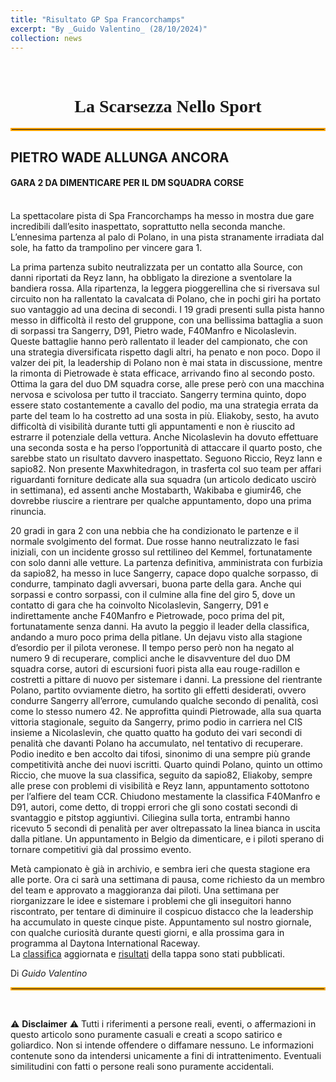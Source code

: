 ```yaml
---
title: "Risultato GP Spa Francorchamps"
excerpt: "By _Guido Valentino_ (28/10/2024)"
collection: news
---
```


<br>

<h1 style="text-align: center; font-family: Algerian;">La Scarsezza Nello Sport</h1>
<hr style="border: 2px solid orange;" />

## PIETRO WADE ALLUNGA ANCORA
#### GARA 2 DA DIMENTICARE PER IL DM SQUADRA CORSE 
<br>
La spettacolare pista di Spa Francorchamps ha messo in mostra due gare incredibili dall’esito inaspettato, soprattutto nella seconda manche.
L’ennesima partenza al palo di Polano, in una pista stranamente irradiata dal sole, ha fatto da trampolino per vincere gara 1.

La prima partenza subito neutralizzata per un contatto alla Source, con danni riportati da Reyz Iann, ha obbligato la direzione a sventolare la bandiera rossa. Alla ripartenza, la leggera pioggerellina che si riversava sul circuito non ha rallentato la cavalcata di Polano, che in pochi giri ha portato suo vantaggio ad una decina di secondi. I 19 gradi presenti sulla pista hanno messo in difficoltà il resto del gruppone, con una bellissima battaglia a suon di sorpassi tra Sangerry, D91, Pietro wade, F40Manfro e Nicolaslevin. Queste battaglie hanno però rallentato il leader del campionato, che con una strategia diversificata rispetto dagli altri, ha penato e non poco. Dopo il valzer dei pit, la leadership di Polano non è mai stata in discussione, mentre la rimonta di Pietrowade è stata efficace, arrivando fino al secondo posto. Ottima la gara del duo DM squadra corse, alle prese però con una macchina nervosa e scivolosa per tutto il tracciato. Sangerry termina quinto, dopo essere stato costantemente a cavallo del podio, ma una strategia errata da parte del team lo ha costretto ad una sosta in più. Eliakoby, sesto, ha avuto difficoltà di visibilità durante tutti gli appuntamenti e non è riuscito ad estrarre il potenziale della vettura. Anche Nicolaslevin ha dovuto effettuare una seconda sosta e ha perso l’opportunità di attaccare il quarto posto, che sarebbe stato un risultato davvero inaspettato. Seguono Riccio, Reyz Iann e sapio82. Non presente Maxwhitedragon, in trasferta col suo team per affari riguardanti forniture dedicate alla sua squadra (un articolo dedicato uscirò in settimana), ed assenti anche Mostabarth, Wakibaba e giumir46, che dovrebbe riuscire a rientrare per qualche appuntamento, dopo una prima rinuncia.

20 gradi in gara 2 con una nebbia che ha condizionato le partenze e il normale svolgimento del format. Due rosse hanno neutralizzato le fasi iniziali, con un incidente grosso sul rettilineo del Kemmel, fortunatamente con solo danni alle vetture. La partenza definitiva, amministrata con furbizia da sapio82, ha messo in luce Sangerry, capace dopo qualche sorpasso, di condurre, tampinato dagli avversari, buona parte della gara. Anche qui sorpassi e contro sorpassi, con il culmine alla fine del giro 5, dove un contatto di gara che ha coinvolto Nicolaslevin, Sangerry, D91 e indirettamente anche F40Manfro e Pietrowade, poco prima del pit, fortunatamente senza danni. Ha avuto la peggio il leader della classifica, andando a muro poco prima della pitlane. Un dejavu visto alla stagione d’esordio per il pilota veronese. Il tempo perso però non ha negato al numero 9 di recuperare, complici anche le disavventure del duo DM squadra corse, autori di escursioni fuori pista alla eau rouge-radillon e costretti a pittare di nuovo per sistemare i danni.
La pressione del rientrante Polano, partito ovviamente dietro, ha sortito gli effetti desiderati, ovvero condurre Sangerry all’errore, cumulando qualche secondo di penalità, così come lo stesso numero 42. Ne approfitta quindi Pietrowade, alla sua quarta vittoria stagionale, seguito da Sangerry, primo podio in carriera nel CIS insieme a Nicolaslevin, che quatto quatto ha goduto dei vari secondi di penalità che davanti Polano ha accumulato, nel tentativo di recuperare. Podio inedito e ben accolto dai tifosi, sinonimo di una sempre più grande competitività anche dei nuovi iscritti. Quarto quindi Polano, quinto un ottimo Riccio, che muove la sua classifica, seguito da sapio82, Eliakoby, sempre alle prese con problemi di visibilità e Reyz Iann, appuntamento sottotono per l’alfiere del team CCR. Chiudono mestamente la classifica F40Manfro e D91, autori, come detto, di troppi errori che gli sono costati secondi di svantaggio e pitstop aggiuntivi. Ciliegina sulla torta, entrambi hanno ricevuto 5 secondi di penalità per aver oltrepassato la linea bianca in uscita dalla pitlane. Un appuntamento in Belgio da dimenticare, e i piloti sperano di tornare competitivi già dal prossimo evento.

Metà campionato è già in archivio, e sembra ieri che questa stagione era alle porte. Ora ci sarà una settimana di pausa, come richiesto da un membro del team e approvato a maggioranza dai piloti. Una settimana per riorganizzare le idee e sistemare i problemi che gli inseguitori hanno riscontrato, per tentare di diminuire il cospicuo distacco che la leadership ha accumulato in queste cinque piste. Appuntamento sul nostro giornale, con qualche curiosità durante questi giorni, e alla prossima gara in programma al Daytona International Raceway.<br>
La [classifica](/results) aggiornata e [risultati](/calendar/spa) della tappa sono stati pubblicati.

Di _Guido Valentino_

<hr style="border: 2px solid orange;" />

<br>

⚠️ **Disclaimer** ⚠️
Tutti i riferimenti a persone reali, eventi, o affermazioni in questo articolo sono puramente casuali e creati a scopo satirico e goliardico. Non si intende offendere o diffamare nessuno. Le informazioni contenute sono da intendersi unicamente a fini di intrattenimento. Eventuali similitudini con fatti o persone reali sono puramente accidentali.